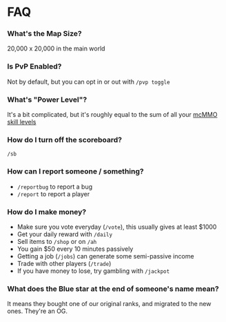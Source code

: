 # FAQ

### What's the Map Size?

20,000 x 20,000 in the main world

### Is PvP Enabled?

Not by default, but you can opt in or out with `/pvp toggle`

### What's "Power Level"?

It's a bit complicated, but it's roughly equal to the sum of all your [mcMMO skill levels](faq.md#undefined)

### How do I turn off the scoreboard?

`/sb`

### How can I report someone / something?

* `/reportbug` to report a bug
* `/report` to report a player

### How do I make money?

* Make sure you vote everyday (`/vote`), this usually gives at least $1000
* Get your daily reward with `/daily`
* Sell items to `/shop` or on `/ah`
* You gain $50 every 10 minutes passively
* Getting a job (`/jobs`) can generate some semi-passive income
* Trade with other players (`/trade`)
* If you have money to lose, try gambling with `/jackpot`

### What does the Blue star at the end of someone's name mean?

It means they bought one of our original ranks, and migrated to the new ones. They're an OG.
